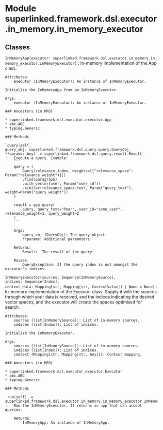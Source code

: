 Module superlinked.framework.dsl.executor.in_memory.in_memory_executor
======================================================================

Classes
-------

`InMemoryApp(executor: superlinked.framework.dsl.executor.in_memory.in_memory_executor.InMemoryExecutor)`
:   In-memory implementation of the App class.
    
    Attributes:
        executor (InMemoryExecutor): An instance of InMemoryExecutor.
    
    Initialize the InMemoryApp from an InMemoryExecutor.
    
    Args:
        executor (InMemoryExecutor): An instance of InMemoryExecutor.

    ### Ancestors (in MRO)

    * superlinked.framework.dsl.executor.executor.App
    * abc.ABC
    * typing.Generic

    ### Methods

    `query(self, query_obj: superlinked.framework.dsl.query.query.QueryObj, **params: Any) ‑> superlinked.framework.dsl.query.result.Result`
    :   Execute a query. Example:
        ```
        query = (
            Query(relevance_index, weights=[{"relevance_space": Param("relevance_weight")}])
            .find(paragraph)
            .with_vector(user, Param("user_id"))
            .similar(relevance_space.text, Param("query_text"), weight=Param("query_weight"))
        )
        
        result = app.query(
            query, query_text="Pear", user_id="some_user", relevance_weight=1, query_weight=2
        )
        ```
        
        Args:
            query_obj (QueryObj): The query object.
            **params: Additional parameters.
        
        Returns:
            Result:  The result of the query.
        
        Raises:
            QueryException: If the query index is not amongst the executor's indices.

`InMemoryExecutor(sources: Sequence[InMemorySource], indices: Sequence[Index], context_data: Mapping[str, Mapping[str, ContextValue]] | None = None)`
:   In-memory implementation of the Executor class. Supply it with the sources through which
    your data is received, and the indices indicating the desired vector spaces, and the executor will
    create the spaces optimised for search.
    
    Attributes:
        sources (list[InMemorySource]): List of in-memory sources.
        indices (list[Index]): List of indices.
    
    Initialize the InMemoryExecutor.
    
    Args:
        sources (list[InMemorySource]): List of in-memory sources.
        indices (list[Index]): List of indices.
        context (Mapping[str, Mapping[str, Any]]): Context mapping.

    ### Ancestors (in MRO)

    * superlinked.framework.dsl.executor.executor.Executor
    * abc.ABC
    * typing.Generic

    ### Methods

    `run(self) ‑> superlinked.framework.dsl.executor.in_memory.in_memory_executor.InMemoryApp`
    :   Run the InMemoryExecutor. It returns an app that can accept queries.
        
        Returns:
            InMemoryApp: An instance of InMemoryApp.